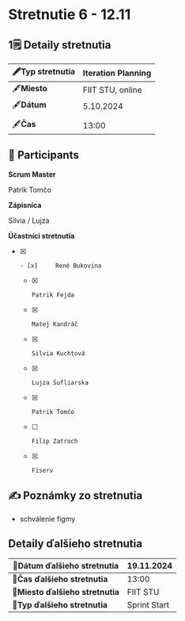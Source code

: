 # Stretnutie 6 - 12.11

## 1🗒️ Detaily stretnutia

| **🖋️Typ stretnutia** | Iteration Planning |
| ---| --- |
| 🖋️**Miesto** | FIIT STU, online |
| 🖋️**Dátum** | 5.10.2024 |
|  |  |
| 🖋️**Čas** | 13:00 |

## 🙋 **Participants**

**Scrum Master**

Patrik Tomčo

**Zápisnica**

Silvia / Lujza

**Účastníci stretnutia**

- [x]     - [x]     René Bukovina
    - [x]     Patrik Fejda
    - [x]     Matej Kandráč
    - [x]     Silvia Kuchtová
    - [x]     Lujza Šufliarska
    - [x]     Patrik Tomčo
    - [ ]     Filip Zatroch
    - [x]     Fiserv



## ✍️ Poznámky zo stretnutia

*   schválenie figmy



## Detaily ďalšieho stretnutia

| 📧**Dátum ďalšieho stretnutia** | 19.11.2024 |
| ---| --- |
| **📧Čas ďalšieho stretnutia** | 13:00 |
| **📧Miesto ďalšieho stretnutia** | FIIT STU |
| **📧Typ ďalšieho stretnutia** | Sprint Start |